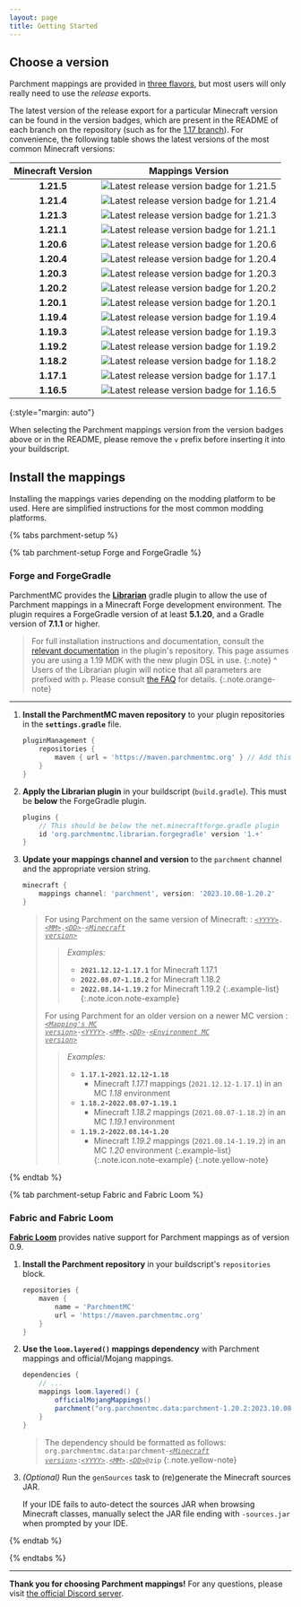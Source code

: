 ```yaml
---
layout: page
title: Getting Started
---
```


## Choose a version

Parchment mappings are provided in [three flavors][exports-info], but most users will only really need to use the _release_ exports.

The latest version of the release export for a particular Minecraft version can be found in the version badges, which are present in the README of each branch on the repository (such as for the [1.17 branch][1.17-branch]). For convenience, the following table shows the latest versions of the most common Minecraft versions:

| Minecraft Version |                                                                                                                            Mappings Version                                                                                                                            |
|:-----------------:|:----------------------------------------------------------------------------------------------------------------------------------------------------------------------------------------------------------------------------------------------------------------------:|
|    **1.21.5**     | ![Latest release version badge for 1.21.5](https://img.shields.io/maven-metadata/v?color=forestgreen&label=release&metadataUrl=https%3A%2F%2Fldtteam.jfrog.io%2Fartifactory%2Fparchmentmc-internal%2Forg%2Fparchmentmc%2Fdata%2Fparchment-1.21.5%2Fmaven-metadata.xml) |
|    **1.21.4**     | ![Latest release version badge for 1.21.4](https://img.shields.io/maven-metadata/v?color=forestgreen&label=release&metadataUrl=https%3A%2F%2Fldtteam.jfrog.io%2Fartifactory%2Fparchmentmc-internal%2Forg%2Fparchmentmc%2Fdata%2Fparchment-1.21.4%2Fmaven-metadata.xml) |
|    **1.21.3**     | ![Latest release version badge for 1.21.3](https://img.shields.io/maven-metadata/v?color=forestgreen&label=release&metadataUrl=https%3A%2F%2Fldtteam.jfrog.io%2Fartifactory%2Fparchmentmc-internal%2Forg%2Fparchmentmc%2Fdata%2Fparchment-1.21.3%2Fmaven-metadata.xml) |
|    **1.21.1**     | ![Latest release version badge for 1.21.1](https://img.shields.io/maven-metadata/v?color=forestgreen&label=release&metadataUrl=https%3A%2F%2Fldtteam.jfrog.io%2Fartifactory%2Fparchmentmc-internal%2Forg%2Fparchmentmc%2Fdata%2Fparchment-1.21.1%2Fmaven-metadata.xml) |
|    **1.20.6**     | ![Latest release version badge for 1.20.6](https://img.shields.io/maven-metadata/v?color=forestgreen&label=release&metadataUrl=https%3A%2F%2Fldtteam.jfrog.io%2Fartifactory%2Fparchmentmc-internal%2Forg%2Fparchmentmc%2Fdata%2Fparchment-1.20.6%2Fmaven-metadata.xml) |
|    **1.20.4**     | ![Latest release version badge for 1.20.4](https://img.shields.io/maven-metadata/v?color=forestgreen&label=release&metadataUrl=https%3A%2F%2Fldtteam.jfrog.io%2Fartifactory%2Fparchmentmc-internal%2Forg%2Fparchmentmc%2Fdata%2Fparchment-1.20.4%2Fmaven-metadata.xml) |
|    **1.20.3**     | ![Latest release version badge for 1.20.3](https://img.shields.io/maven-metadata/v?color=forestgreen&label=release&metadataUrl=https%3A%2F%2Fldtteam.jfrog.io%2Fartifactory%2Fparchmentmc-internal%2Forg%2Fparchmentmc%2Fdata%2Fparchment-1.20.3%2Fmaven-metadata.xml) |
|    **1.20.2**     | ![Latest release version badge for 1.20.2](https://img.shields.io/maven-metadata/v?color=forestgreen&label=release&metadataUrl=https%3A%2F%2Fldtteam.jfrog.io%2Fartifactory%2Fparchmentmc-internal%2Forg%2Fparchmentmc%2Fdata%2Fparchment-1.20.2%2Fmaven-metadata.xml) |
|    **1.20.1**     | ![Latest release version badge for 1.20.1](https://img.shields.io/maven-metadata/v?color=forestgreen&label=release&metadataUrl=https%3A%2F%2Fldtteam.jfrog.io%2Fartifactory%2Fparchmentmc-internal%2Forg%2Fparchmentmc%2Fdata%2Fparchment-1.20.1%2Fmaven-metadata.xml) |
|    **1.19.4**     | ![Latest release version badge for 1.19.4](https://img.shields.io/maven-metadata/v?color=forestgreen&label=release&metadataUrl=https%3A%2F%2Fldtteam.jfrog.io%2Fartifactory%2Fparchmentmc-internal%2Forg%2Fparchmentmc%2Fdata%2Fparchment-1.19.4%2Fmaven-metadata.xml) |
|    **1.19.3**     | ![Latest release version badge for 1.19.3](https://img.shields.io/maven-metadata/v?color=forestgreen&label=release&metadataUrl=https%3A%2F%2Fldtteam.jfrog.io%2Fartifactory%2Fparchmentmc-internal%2Forg%2Fparchmentmc%2Fdata%2Fparchment-1.19.3%2Fmaven-metadata.xml) |
|    **1.19.2**     | ![Latest release version badge for 1.19.2](https://img.shields.io/maven-metadata/v?color=forestgreen&label=release&metadataUrl=https%3A%2F%2Fldtteam.jfrog.io%2Fartifactory%2Fparchmentmc-internal%2Forg%2Fparchmentmc%2Fdata%2Fparchment-1.19.2%2Fmaven-metadata.xml) |
|    **1.18.2**     | ![Latest release version badge for 1.18.2](https://img.shields.io/maven-metadata/v?color=forestgreen&label=release&metadataUrl=https%3A%2F%2Fldtteam.jfrog.io%2Fartifactory%2Fparchmentmc-internal%2Forg%2Fparchmentmc%2Fdata%2Fparchment-1.18.2%2Fmaven-metadata.xml) |
|    **1.17.1**     | ![Latest release version badge for 1.17.1](https://img.shields.io/maven-metadata/v?color=forestgreen&label=release&metadataUrl=https%3A%2F%2Fldtteam.jfrog.io%2Fartifactory%2Fparchmentmc-internal%2Forg%2Fparchmentmc%2Fdata%2Fparchment-1.17.1%2Fmaven-metadata.xml) |
|    **1.16.5**     | ![Latest release version badge for 1.16.5](https://img.shields.io/maven-metadata/v?color=forestgreen&label=release&metadataUrl=https%3A%2F%2Fldtteam.jfrog.io%2Fartifactory%2Fparchmentmc-internal%2Forg%2Fparchmentmc%2Fdata%2Fparchment-1.16.5%2Fmaven-metadata.xml) |
{:style="margin: auto"}

When selecting the Parchment mappings version from the version badges above or in the README, please remove the `v` prefix before inserting it into your buildscript.

## Install the mappings

Installing the mappings varies depending on the modding platform to be used. Here are simplified instructions for the most common modding platforms.

<!-- 
NOTE: Because of some bug in the jekyll-tabs plugin, reference links ("[link text][link-ref]") do not function correctly.
Until that can be fixed, please use inline links ("[link text](example.com)") in tabs.
-->

{% tabs parchment-setup %}

{% tab parchment-setup Forge and ForgeGradle %}

### Forge and ForgeGradle

ParchmentMC provides the [**Librarian**](https://github.com/ParchmentMC/Librarian) gradle plugin to allow the use of Parchment mappings in a Minecraft Forge development environment. The plugin requires a ForgeGradle version of at least **5.1.20**, and a Gradle version of **7.1.1** or higher.

> For full installation instructions and documentation, consult the [relevant documentation](https://github.com/ParchmentMC/Librarian/blob/dev/docs/FORGEGRADLE.md) in the plugin's repository. This page assumes you are using a 1.19 MDK with the new plugin DSL in use.
{:.note}
^
> Users of the Librarian plugin will notice that all parameters are prefixed with `p`. Please consult [the FAQ](/faq#why-are-my-parameter-names-prefixed-with-p) for details.
{:.note.orange-note}

---

1. **Install the ParchmentMC maven repository** to your plugin repositories in the **`settings.gradle`** file.

    ```gradle
    pluginManagement {
        repositories {
            maven { url = 'https://maven.parchmentmc.org' } // Add this line
        }
    }
    ```

2. **Apply the Librarian plugin** in your buildscript (`build.gradle`). This must be **below** the ForgeGradle plugin.

    ```gradle
    plugins {
        // This should be below the net.minecraftforge.gradle plugin
        id 'org.parchmentmc.librarian.forgegradle' version '1.+'
    }
    ```

3. **Update your mappings channel and version** to the `parchment` channel and the appropriate version string.

    ```gradle
    minecraft {
        mappings channel: 'parchment', version: '2023.10.08-1.20.2'
    }
    ```

    > For using Parchment on the same version of Minecraft:
    > : <code class="version"><u>YYYY</u>.<u>MM</u>.<u>DD</u>-<u>Minecraft version</u></code>
    >
    > > _Examples:_
    > >
    > > - **`2021.12.12-1.17.1`** for Minecraft 1.17.1
    > > - **`2022.08.07-1.18.2`** for Minecraft 1.18.2
    > > - **`2022.08.14-1.19.2`** for Minecraft 1.19.2
    > > {:.example-list}
    > {:.note.icon.note-example}
    >
    > For using Parchment for an older version on a newer MC version
    > : <code class="version"><u>Mapping's MC version</u>-<u>YYYY</u>.<u>MM</u>.<u>DD</u>-<u>Environment MC version</u></code>
    >
    > > _Examples:_
    > >
    > > - **`1.17.1-2021.12.12-1.18`**
    > >   - Minecraft _1.17.1_ mappings (`2021.12.12-1.17.1`) in an MC _1.18_ environment
    > > - **`1.18.2-2022.08.07-1.19.1`**
    > >   - Minecraft _1.18.2_ mappings (`2021.08.07-1.18.2`) in an MC _1.19.1_ environment
    > > - **`1.19.2-2022.08.14-1.20`**
    > >   - Minecraft _1.19.2_ mappings (`2021.08.14-1.19.2`) in an MC _1.20_ environment
    > > {:.example-list}
    > {:.note.icon.note-example}
    {:.note.yellow-note}

{% endtab %}

{% tab parchment-setup Fabric and Fabric Loom %}

### Fabric and Fabric Loom

[**Fabric Loom**](https://github.com/FabricMC/fabric-loom) provides native support for Parchment mappings as of version 0.9.

1. **Install the Parchment repository** in your buildscript's `repositories` block.

    ```gradle
    repositories {
        maven {
            name = 'ParchmentMC'
            url = 'https://maven.parchmentmc.org'
        }
    }
    ```

2. **Use the `loom.layered()` mappings dependency** with Parchment mappings and official/Mojang mappings.

    ```gradle
    dependencies {
        // ...
        mappings loom.layered() {
            officialMojangMappings()
            parchment("org.parchmentmc.data:parchment-1.20.2:2023.10.08@zip")
        }
    }
    ```

    > The dependency should be formatted as follows:
    > <code class="version">org.parchmentmc.data:parchment-<u>Minecraft version</u>:<u>YYYY</u>.<u>MM</u>.<u>DD</u>@zip</code>
    {:.note.yellow-note}

3. _(Optional)_ Run the `genSources` task to (re)generate the Minecraft sources JAR.

    If your IDE fails to auto-detect the sources JAR when browsing Minecraft classes, manually select the JAR file ending with `-sources.jar` when prompted by your IDE.

{% endtab %}

{% endtabs %}

---

**Thank you for choosing Parchment mappings!** For any questions, please visit [the official Discord server](https://discord.parchmentmc.org/).

[1.17-branch]: https://github.com/ParchmentMC/Parchment/tree/versions/1.17.x
[exports-info]: /docs/maven#parchment-exports

<style>

.version u {
    font-style: italic;
}

.version u::before {
    content: "<";
}

.version u::after {
    content: ">";
}

.yellow-note {
    background-color: rgba(247, 235, 90, 0.1);
}

.orange-note {
    background-color: rgba(255, 95, 31, 0.1);
}

.note-example ul {
    padding-left: 1.5rem;
}

.note-example > ul {
    padding-left: 0rem;
    margin-left: -0.55rem;
}

</style>
